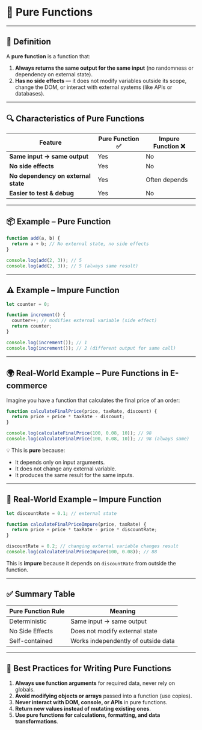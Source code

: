 # 🧼  Pure Functions

---

## 📖 Definition

A **pure function** is a function that:

1. **Always returns the same output for the same input** (no randomness or dependency on external state).
2. **Has no side effects** — it does not modify variables outside its scope, change the DOM, or interact with external systems (like APIs or databases).

---

## 🔍 Characteristics of Pure Functions

| Feature                             | Pure Function ✅ | Impure Function ❌ |
| ----------------------------------- | --------------- | ----------------- |
| **Same input → same output**        | Yes             | No                |
| **No side effects**                 | Yes             | No                |
| **No dependency on external state** | Yes             | Often depends     |
| **Easier to test & debug**          | Yes             | No                |

---

## 📦 Example – Pure Function

```javascript
function add(a, b) {
  return a + b; // No external state, no side effects
}

console.log(add(2, 3)); // 5
console.log(add(2, 3)); // 5 (always same result)
```

---

## ⚠ Example – Impure Function

```javascript
let counter = 0;

function increment() {
  counter++; // modifies external variable (side effect)
  return counter;
}

console.log(increment()); // 1
console.log(increment()); // 2 (different output for same call)
```

---

## 🌍 Real-World Example – Pure Functions in E-commerce

Imagine you have a function that calculates the final price of an order:

```javascript
function calculateFinalPrice(price, taxRate, discount) {
  return price + price * taxRate - discount;
}

console.log(calculateFinalPrice(100, 0.08, 10)); // 98
console.log(calculateFinalPrice(100, 0.08, 10)); // 98 (always same)
```

💡 This is **pure** because:

* It depends only on input arguments.
* It does not change any external variable.
* It produces the same result for the same inputs.

---

## 🛑 Real-World Example – Impure Function

```javascript
let discountRate = 0.1; // external state

function calculateFinalPriceImpure(price, taxRate) {
  return price + price * taxRate - price * discountRate;
}

discountRate = 0.2; // changing external variable changes result
console.log(calculateFinalPriceImpure(100, 0.08)); // 88
```

This is **impure** because it depends on `discountRate` from outside the function.

---

## ✅ Summary Table

| Pure Function Rule | Meaning                             |
| ------------------ | ----------------------------------- |
| Deterministic      | Same input → same output            |
| No Side Effects    | Does not modify external state      |
| Self-contained     | Works independently of outside data |

---

## 🧠 Best Practices for Writing Pure Functions

1. **Always use function arguments** for required data, never rely on globals.
2. **Avoid modifying objects or arrays** passed into a function (use copies).
3. **Never interact with DOM, console, or APIs** in pure functions.
4. **Return new values instead of mutating existing ones**.
5. **Use pure functions for calculations, formatting, and data transformations**.
